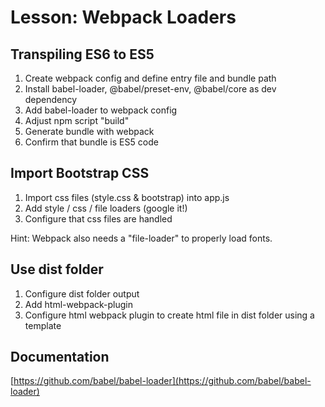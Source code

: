 # Lesson: Webpack Loaders
## Transpiling ES6 to ES5
1. Create webpack config and define entry file and bundle path
1. Install babel-loader, @babel/preset-env, @babel/core as dev dependency
1. Add babel-loader to webpack config
1. Adjust npm script "build"
1. Generate bundle with webpack
1. Confirm that bundle is ES5 code

## Import Bootstrap CSS
1. Import css files (style.css & bootstrap) into app.js
1. Add style / css / file loaders (google it!)
1. Configure that css files are handled

Hint: Webpack also needs a "file-loader" to properly load fonts.

## Use dist folder
1. Configure dist folder output
1. Add html-webpack-plugin
1. Configure html webpack plugin to create html file in dist folder using a template

## Documentation
[https://github.com/babel/babel-loader](https://github.com/babel/babel-loader)
